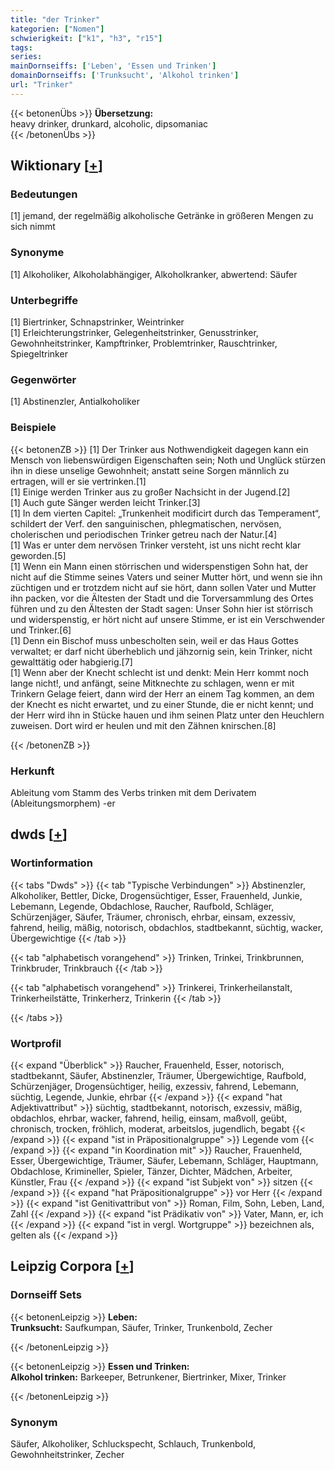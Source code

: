 ```yaml
---
title: "der Trinker"
kategorien: ["Nomen"]
schwierigkeit: ["k1", "h3", "r15"]
tags:
series:
mainDornseiffs: ['Leben', 'Essen und Trinken']
domainDornseiffs: ['Trunksucht', 'Alkohol trinken']
url: "Trinker"
---
```


{{< betonenÜbs >}}
**Übersetzung:**  
heavy drinker, drunkard, alcoholic, dipsomaniac  
{{< /betonenÜbs >}}

## Wiktionary [[+](https://de.wiktionary.org/wiki/Trinker)]

### Bedeutungen
[1] jemand, der regelmäßig alkoholische Getränke in größeren Mengen zu sich nimmt  

### Synonyme
[1] Alkoholiker, Alkoholabhängiger, Alkoholkranker, abwertend: Säufer  

### Unterbegriffe
[1] Biertrinker, Schnapstrinker, Weintrinker  
[1] Erleichterungstrinker, Gelegenheitstrinker, Genusstrinker, Gewohnheitstrinker, Kampftrinker, Problemtrinker, Rauschtrinker, Spiegeltrinker  

### Gegenwörter
[1] Abstinenzler, Antialkoholiker  

### Beispiele
{{< betonenZB >}}
[1] Der Trinker aus Nothwendigkeit dagegen kann ein Mensch von liebenswürdigen Eigenschaften sein; Noth und Unglück stürzen ihn in diese unselige Gewohnheit; anstatt seine Sorgen männlich zu ertragen, will er sie vertrinken.[1]  
[1] Einige werden Trinker aus zu großer Nachsicht in der Jugend.[2]  
[1] Auch gute Sänger werden leicht Trinker.[3]  
[1] In dem vierten Capitel: „Trunkenheit modificirt durch das Temperament“, schildert der Verf. den sanguinischen, phlegmatischen, nervösen, cholerischen und periodischen Trinker getreu nach der Natur.[4]  
[1] Was er unter dem nervösen Trinker versteht, ist uns nicht recht klar geworden.[5]  
[1] Wenn ein Mann einen störrischen und widerspenstigen Sohn hat, der nicht auf die Stimme seines Vaters und seiner Mutter hört, und wenn sie ihn züchtigen und er trotzdem nicht auf sie hört, dann sollen Vater und Mutter ihn packen, vor die Ältesten der Stadt und die Torversammlung des Ortes führen und zu den Ältesten der Stadt sagen: Unser Sohn hier ist störrisch und widerspenstig, er hört nicht auf unsere Stimme, er ist ein Verschwender und Trinker.[6]  
[1] Denn ein Bischof muss unbescholten sein, weil er das Haus Gottes verwaltet; er darf nicht überheblich und jähzornig sein, kein Trinker, nicht gewalttätig oder habgierig.[7]  
[1] Wenn aber der Knecht schlecht ist und denkt: Mein Herr kommt noch lange nicht!, und anfängt, seine Mitknechte zu schlagen, wenn er mit Trinkern Gelage feiert, dann wird der Herr an einem Tag kommen, an dem der Knecht es nicht erwartet, und zu einer Stunde, die er nicht kennt; und der Herr wird ihn in Stücke hauen und ihm seinen Platz unter den Heuchlern zuweisen. Dort wird er heulen und mit den Zähnen knirschen.[8]  

{{< /betonenZB >}}
### Herkunft
Ableitung vom Stamm des Verbs trinken mit dem Derivatem (Ableitungsmorphem) -er  



## dwds [[+](https://www.dwds.de/wb/Trinker)]

### Wortinformation
{{< tabs "Dwds" >}}
{{< tab "Typische Verbindungen" >}}
Abstinenzler, Alkoholiker, Bettler, Dicke, Drogensüchtiger, Esser, Frauenheld, Junkie, Lebemann, Legende, Obdachlose, Raucher, Raufbold, Schläger, Schürzenjäger, Säufer, Träumer, chronisch, ehrbar, einsam, exzessiv, fahrend, heilig, mäßig, notorisch, obdachlos, stadtbekannt, süchtig, wacker, Übergewichtige
{{< /tab >}}

{{< tab "alphabetisch vorangehend" >}}
Trinken, Trinkei, Trinkbrunnen, Trinkbruder, Trinkbrauch
{{< /tab >}}

{{< tab "alphabetisch vorangehend" >}}
Trinkerei, Trinkerheilanstalt, Trinkerheilstätte, Trinkerherz, Trinkerin
{{< /tab >}}

{{< /tabs >}}

### Wortprofil
{{< expand "Überblick" >}} Raucher, Frauenheld, Esser, notorisch, stadtbekannt, Säufer, Abstinenzler, Träumer, Übergewichtige, Raufbold, Schürzenjäger, Drogensüchtiger, heilig, exzessiv, fahrend, Lebemann, süchtig, Legende, Junkie, ehrbar {{< /expand >}}
{{< expand "hat Adjektivattribut" >}} süchtig, stadtbekannt, notorisch, exzessiv, mäßig, obdachlos, ehrbar, wacker, fahrend, heilig, einsam, maßvoll, geübt, chronisch, trocken, fröhlich, moderat, arbeitslos, jugendlich, begabt {{< /expand >}}
{{< expand "ist in Präpositionalgruppe" >}} Legende vom {{< /expand >}}
{{< expand "in Koordination mit" >}} Raucher, Frauenheld, Esser, Übergewichtige, Träumer, Säufer, Lebemann, Schläger, Hauptmann, Obdachlose, Krimineller, Spieler, Tänzer, Dichter, Mädchen, Arbeiter, Künstler, Frau {{< /expand >}}
{{< expand "ist Subjekt von" >}} sitzen {{< /expand >}}
{{< expand "hat Präpositionalgruppe" >}} vor Herr {{< /expand >}}
{{< expand "ist Genitivattribut von" >}} Roman, Film, Sohn, Leben, Land, Zahl {{< /expand >}}
{{< expand "ist Prädikativ von" >}} Vater, Mann, er, ich {{< /expand >}}
{{< expand "ist in vergl. Wortgruppe" >}} bezeichnen als, gelten als {{< /expand >}}

## Leipzig Corpora [[+](https://corpora.uni-leipzig.de/en/res?word=Trinker&corpusId=deu_newscrawl-public_2018)]

### Dornseiff Sets
{{< betonenLeipzig >}}
**Leben:**  
**Trunksucht:** Saufkumpan, Säufer, Trinker, Trunkenbold, Zecher  

{{< /betonenLeipzig >}}


{{< betonenLeipzig >}}
**Essen und Trinken:**  
**Alkohol trinken:** Barkeeper, Betrunkener, Biertrinker, Mixer, Trinker  

{{< /betonenLeipzig >}}

### Synonym
Säufer, Alkoholiker, Schluckspecht, Schlauch, Trunkenbold, Gewohnheitstrinker, Zecher


